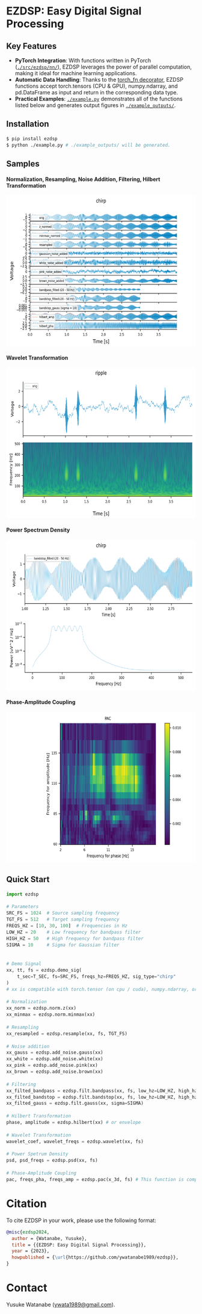 # EZDSP: Easy Digital Signal Processing

## Key Features
- **PyTorch Integration**: With functions written in PyTorch ([`./src/ezdsp/nn/`](./src/ezdsp/nn/)), EZDSP leverages the power of parallel computation, making it ideal for machine learning applications.
- **Automatic Data Handling**: Thanks to the [torch_fn decorator](https://github.com/ywatanabe1989/torch_fn), EZDSP functions accept torch.tensors (CPU & GPU), numpy.ndarray, and pd.DataFrame as input and return in the corresponding data type.
- **Practical Examples**: [`./example.py`](./example.py) demonstrates all of the functions listed below and generates output figures in [`./example_outputs/`](./example_outputs/).

## Installation
```bash
$ pip install ezdsp
$ python ./example.py # ./example_outputs/ will be generated.
```

## Samples
#### Normalization, Resampling, Noise Addition, Filtering, Hilbert Transformation
<div align="center">
  <img src="./example_outputs/3_chirp/1_signals.png" height="400">
</div>

#### Wavelet Transformation
<div align="center">
  <img src="./example_outputs/4_ripple/2_wavelet_orig.png" height="400">
</div>

#### Power Spectrum Density
<div align="center">
  <img src="./example_outputs/3_chirp/3_psd_bandstop_filted%20(20%20-%2050%20Hz).png" height="400">
</div>

#### Phase-Amplitude Coupling
<div align="center">
  <img src="./example_outputs/6_tensorpac/4_pac_orig.png" height="400">
</div>

## Quick Start
``` python
import ezdsp

# Parameters
SRC_FS = 1024  # Source sampling frequency
TGT_FS = 512   # Target sampling frequency
FREQS_HZ = [10, 30, 100]  # Frequencies in Hz
LOW_HZ = 20    # Low frequency for bandpass filter
HIGH_HZ = 50   # High frequency for bandpass filter
SIGMA = 10     # Sigma for Gaussian filter


# Demo Signal
xx, tt, fs = ezdsp.demo_sig(
    t_sec=T_SEC, fs=SRC_FS, freqs_hz=FREQS_HZ, sig_type="chirp"
)
# xx is compatible with torch.tensor (on cpu / cuda), numpy.ndarray, or pd.DataFrame.

# Normalization
xx_norm = ezdsp.norm.z(xx)
xx_minmax = ezdsp.norm.minmax(xx)

# Resampling
xx_resampled = ezdsp.resample(xx, fs, TGT_FS)

# Noise addition
xx_gauss = ezdsp.add_noise.gauss(xx)
xx_white = ezdsp.add_noise.white(xx)
xx_pink = ezdsp.add_noise.pink(xx)
xx_brown = ezdsp.add_noise.brown(xx)

# Filtering
xx_filted_bandpass = ezdsp.filt.bandpass(xx, fs, low_hz=LOW_HZ, high_hz=HIGH_HZ)
xx_filted_bandstop = ezdsp.filt.bandstop(xx, fs, low_hz=LOW_HZ, high_hz=HIGH_HZ)
xx_filted_gauss = ezdsp.filt.gauss(xx, sigma=SIGMA)

# Hilbert Transformation
phase, amplitude = ezdsp.hilbert(xx) # or envelope

# Wavelet Transformation
wavelet_coef, wavelet_freqs = ezdsp.wavelet(xx, fs)

# Power Spetrum Density
psd, psd_freqs = ezdsp.psd(xx, fs)

# Phase-Amplitude Coupling
pac, freqs_pha, freqs_amp = ezdsp.pac(x_3d, fs) # This function is computationally demanding. Please monitor the RAM/VRAM usage.
```

# Citation
To cite EZDSP in your work, please use the following format:
``` bibtex
@misc{ezdsp2024,
  author = {Watanabe, Yusuke},
  title = {{EZDSP: Easy Digital Signal Processing}},
  year = {2023},
  howpublished = {\url{https://github.com/ywatanabe1989/ezdsp}},
}
```

# Contact
Yusuke Watanabe (ywata1989@gmail.com).
